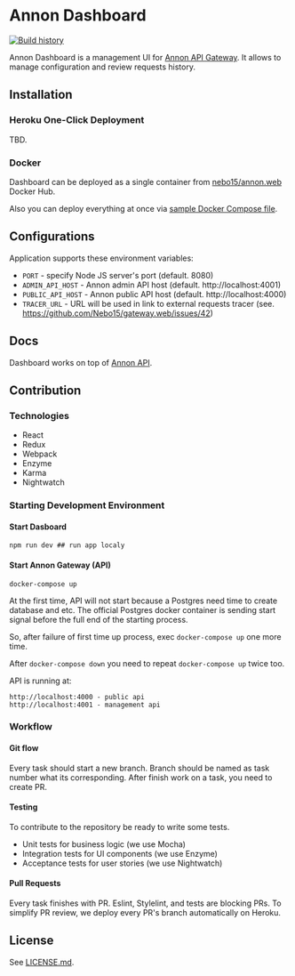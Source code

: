# Annon Dashboard

[![Build history](https://buildstats.info/travisci/chart/Nebo15/gateway.web)](https://travis-ci.org/Nebo15/gateway.web)

Annon Dashboard is a management UI for [Annon API Gateway](github.com/nebo15/annon.api). It allows to manage configuration and review requests history.

## Installation

### Heroku One-Click Deployment

TBD.

### Docker

Dashboard can be deployed as a single container from [nebo15/annon.web](https://hub.docker.com/r/nebo15/annon.web/) Docker Hub.

Also you can deploy everything at once via [sample Docker Compose file](docker-compose.yml).

## Configurations

Application supports these environment variables:

- `PORT` - specify Node JS server's port (default. 8080)
- `ADMIN_API_HOST` - Annon admin API host (default. http://localhost:4001)
- `PUBLIC_API_HOST` - Annon public API host (default. http://localhost:4000)
- `TRACER_URL` - URL will be used in link to external requests tracer (see. https://github.com/Nebo15/gateway.web/issues/42)

## Docs

Dashboard works on top of [Annon API](http://docs.annon.apiary.io/).

## Contribution

### Technologies

- React
- Redux
- Webpack
- Enzyme
- Karma
- Nightwatch

### Starting Development Environment

#### Start Dasboard

```
npm run dev ## run app localy
```

#### Start Annon Gateway (API)

```
docker-compose up
```

At the first time, API will not start because a Postgres need time to create database and etc. The official Postgres docker container is sending start signal before the full end of the starting process.

So, after failure of first time up process, exec `docker-compose up` one more time.

After `docker-compose down` you need to repeat `docker-compose up` twice too.

API is running at:

```
http://localhost:4000 - public api
http://localhost:4001 - management api
```

### Workflow

#### Git flow

Every task should start a new branch. Branch should be named as task number what its corresponding.
After finish work on a task, you need to create PR.

#### Testing

To contribute to the repository be ready to write some tests.

- Unit tests for business logic (we use Mocha)
- Integration tests for UI components (we use Enzyme)
- Acceptance tests for user stories (we use Nightwatch)

#### Pull Requests

Every task finishes with PR. Eslint, Stylelint, and tests are blocking PRs. To simplify PR review, we deploy every PR's branch automatically on Heroku.

## License

See [LICENSE.md](LICENSE.md).
